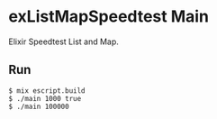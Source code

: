 # exListMapSpeedtest Main

Elixir Speedtest List and Map.

## Run

```
$ mix escript.build
$ ./main 1000 true
$ ./main 100000
```
